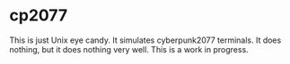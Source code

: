 # cp2077

This is just Unix eye candy. It simulates cyberpunk2077 terminals. It does nothing, but it does nothing very well. This is a work in progress.
